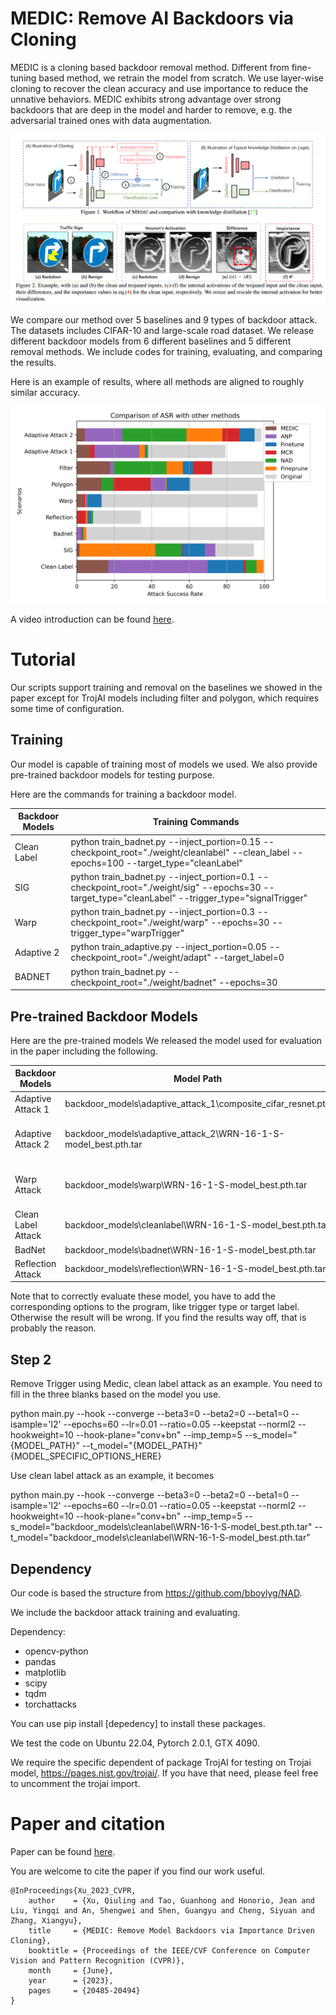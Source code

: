 # MEDIC: Remove AI Backdoors via Cloning

MEDIC is a cloning based backdoor removal method. Different from fine-tuning based method, we retrain the model from scratch. We use layer-wise cloning to recover the clean accuracy and use importance to reduce the unnative behaviors. MEDIC exhibits strong advantage over strong backdoors that are deep in the model and harder to remove, e.g. the adversarial trained ones with data augmentation.

![Framework Introduction](./Intro.png)

We compare our method over 5 baselines and 9 types of backdoor attack. The datasets includes CIFAR-10 and large-scale road dataset. 
We release different backdoor models from 6 different baselines and 5 different removal methods. We include codes for training, evaluating, and comparing the results.

Here is an example of results, where all methods are aligned to roughly similar accuracy.

![Comparison of ASR](./ASR.png)

A video introduction can be found [here](https://www.youtube.com/watch?v=dhIBzpDWNX0).

# Tutorial
Our scripts support training and removal on the baselines we showed in the paper except for TrojAI models including filter and polygon, which requires some time of configuration.
## Training

Our model is capable of training most of models we used. We also provide pre-trained backdoor models for testing purpose.

Here are the commands for training a backdoor model. 

| Backdoor Models      | Training Commands |
| ----------- | ----------- |
| Clean Label | python train_badnet.py --inject_portion=0.15 --checkpoint_root="./weight/cleanlabel" --clean_label  --epochs=100 --target_type="cleanLabel" |
| SIG | python train_badnet.py --inject_portion=0.1 --checkpoint_root="./weight/sig"  --epochs=30 --target_type="cleanLabel" --trigger_type="signalTrigger" |
| Warp | python train_badnet.py --inject_portion=0.3 --checkpoint_root="./weight/warp"  --epochs=30  --trigger_type="warpTrigger" |
| Adaptive 2 | python train_adaptive.py --inject_portion=0.05 --checkpoint_root="./weight/adapt" --target_label=0 |
| BADNET | python train_badnet.py --checkpoint_root="./weight/badnet"  --epochs=30 |


## Pre-trained Backdoor Models

Here are the pre-trained models
We released the model used for evaluation in the paper including the following.

| Backdoor Models      | Model Path | Model Specific Options |
| ----------- | ----------- | ----------- | 
| Adaptive Attack 1 | backdoor_models\adaptive_attack_1\composite_cifar_resnet.pth | --trigger_type='Composite' --target_label=2 |
| Adaptive Attack 2 | backdoor_models\adaptive_attack_2\WRN-16-1-S-model_best.pth.tar | --trigger_type='Adaptive' --s_name=WRN-16-1N --t_name=WRN-16-1N --target_label=0 |
| Warp Attack | backdoor_models\warp\WRN-16-1-S-model_best.pth.tar | --trigger_type='warpTrigger' --s_name=WRN-16-1 --t_name=WRN-16-1 --target_label=0 |
| Clean Label Attack | backdoor_models\cleanlabel\WRN-16-1-S-model_best.pth.tar | No additional options |
| BadNet | backdoor_models\badnet\WRN-16-1-S-model_best.pth.tar | No additional options |
| Reflection Attack | backdoor_models\reflection\WRN-16-1-S-model_best.pth.tar | --trigger_type='ReflectionTrigger' |

Note that to correctly evaluate these model, you have to add the corresponding options to the program, like trigger type or target label. Otherwise the result will be wrong. If you find the results way off, that is probably the reason.


## Step 2 



Remove Trigger using Medic, clean label attack as an example. You need to fill in the three blanks based on the model you use.

python main.py --hook  --converge --beta3=0 --beta2=0 --beta1=0 --isample='l2' --epochs=60 --lr=0.01  --ratio=0.05 --keepstat --norml2 --hookweight=10  --hook-plane="conv+bn" --imp_temp=5 --s_model="{MODEL_PATH}" --t_model="{MODEL_PATH}" {MODEL_SPECIFIC_OPTIONS_HERE}

Use clean label attack as an example, it becomes

python main.py --hook  --converge --beta3=0 --beta2=0 --beta1=0 --isample='l2' --epochs=60 --lr=0.01  --ratio=0.05 --keepstat --norml2 --hookweight=10  --hook-plane="conv+bn" --imp_temp=5 --s_model="backdoor_models\cleanlabel\WRN-16-1-S-model_best.pth.tar" --t_model="backdoor_models\cleanlabel\WRN-16-1-S-model_best.pth.tar" 

## Dependency

Our code is based the structure from https://github.com/bboylyg/NAD.

We include the backdoor attack training and evaluating.

Dependency:
- opencv-python
- pandas
- matplotlib
- scipy
- tqdm
- torchattacks

You can use pip install [depedency] to install these packages.

We test the code on Ubuntu 22.04, Pytorch 2.0.1, GTX 4090.

We require the specific dependent of package TrojAI for testing on Trojai model, https://pages.nist.gov/trojai/.
If you have that need, please feel free to uncomment the trojai import.

# Paper and citation

Paper can be found [here](https://openaccess.thecvf.com/content/CVPR2023/html/Xu_MEDIC_Remove_Model_Backdoors_via_Importance_Driven_Cloning_CVPR_2023_paper.html).

You are welcome to cite the paper if you find our work useful.
```
@InProceedings{Xu_2023_CVPR,
    author    = {Xu, Qiuling and Tao, Guanhong and Honorio, Jean and Liu, Yingqi and An, Shengwei and Shen, Guangyu and Cheng, Siyuan and Zhang, Xiangyu},
    title     = {MEDIC: Remove Model Backdoors via Importance Driven Cloning},
    booktitle = {Proceedings of the IEEE/CVF Conference on Computer Vision and Pattern Recognition (CVPR)},
    month     = {June},
    year      = {2023},
    pages     = {20485-20494}
}
```
